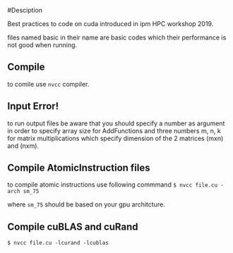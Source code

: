 #Desciption

Best practices to code on cuda introduced in ipm HPC workshop 2019. 

files named basic in their name are basic codes which their performance is not good when running.


## Compile

to comile use `nvcc` compiler.


## Input Error!

to run output files be aware that you should specify a number as argument in order to specify array size for AddFunctions and three numbers m, n, k for matrix multiplications which specify dimension of the 2 matrices (mxn) and (nxm).


## Compile AtomicInstruction files

to compile atomic instructions use following commmand
`$ nvcc file.cu -arch sm_75`

where `sm_75` should be based on your gpu architcture.


## Compile cuBLAS and cuRand

`$ nvcc file.cu -lcurand -lcublas`


